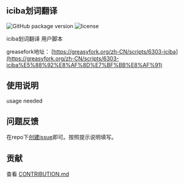 iciba划词翻译
-------------

![GitHub package version](https://img.shields.io/github/package-json/v/Firefox-Pro-Coding/iciba-translate-userscript.svg?style=flat-square)
![license](https://img.shields.io/github/license/Firefox-Pro-Coding/iciba-translate-userscript.svg?style=flat-square)


iciba划词翻译 用户脚本

greasefork地址： [https://greasyfork.org/zh-CN/scripts/6303-iciba](https://greasyfork.org/zh-CN/scripts/6303-iciba%E5%88%92%E8%AF%8D%E7%BF%BB%E8%AF%91)

## 使用说明
usage needed

## 问题反馈
在repo下[创建issue](https://github.com/Firefox-Pro-Coding/iciba-translate-userscript/issues/new)即可。按照提示说明填写。

## 贡献
查看 [CONTRIBUTION.md](CONTRIBUTION.md)
